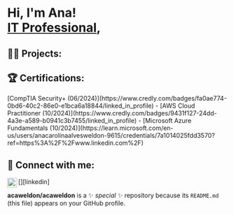 <h1>Hi, I'm Ana! <br/><a href="https://github.com/acaweldon"> <a href="https://www.linkedin.com/in/anaweldon/">IT Professional</a>, 

<h2>👨‍💻 Projects:</h2>
<h2>🏆 Certifications:</h2>  [CompTIA Security+ (06/2024)](https://www.credly.com/badges/fa0ae774-0bd6-40c2-86e0-e1bca6a18844/linked_in_profile)
- [AWS Cloud Practitioner (10/2024)](https://www.credly.com/badges/9431f127-24dd-4a3e-a589-b0941c3b7455/linked_in_profile)
- [Microsoft Azure Fundamentals (10/2024)](https://learn.microsoft.com/en-us/users/anacarolinaalvesweldon-9615/credentials/7a1014025fdd3570?ref=https%3A%2F%2Fwww.linkedin.com%2F)

<h2> 🤳 Connect with me:</h2>
[<img align="left" alt="AnaWeldon | LinkedIn" width="22px" src="https://cdn.jsdelivr.net/npm/simple-icons@v3/icons/linkedin.svg" />][linkedin]



[linkedin]: https://www.linkedin.com/in/anaweldon/
[linkedin]: https://linkedin.com/in/anaweldon/

**acaweldon/acaweldon** is a ✨ _special_ ✨ repository because its `README.md` (this file) appears on your GitHub profile.



